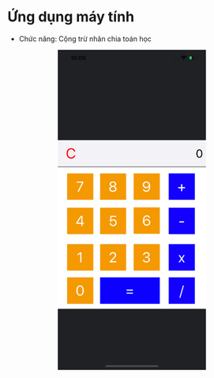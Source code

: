 # Ứng dụng máy tính

- Chức năng: Cộng trừ nhân chia toán học

<p align="center">
<img src="Caculator.png" width=300/>
</p>
